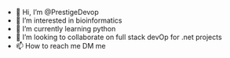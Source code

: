 - 👋 Hi, I’m @PrestigeDevop
- 👀 I’m interested in bioinformatics
- 🌱 I’m currently learning python 
- 💞️ I’m looking to collaborate on full stack devOp for .net projects
- 📫 How to reach me DM me

<!---
PrestigeDevop/PrestigeDevop is a ✨ special ✨ repository because its `README.md` (this file) appears on your GitHub profile.
You can click the Preview link to take a look at your changes.
--->
